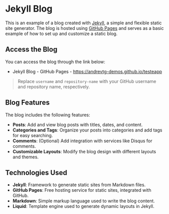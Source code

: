 # Jekyll Blog

This is an example of a blog created with [Jekyll](https://jekyllrb.com/), a simple and flexible static site generator. The blog is hosted using [GitHub Pages](https://pages.github.com/) and serves as a basic example of how to set up and customize a static blog.

## Access the Blog

You can access the blog through the link below:

- Jekyll Blog - GitHub Pages - https://andrevtg-demos.github.io/testeapp

> Replace `username` and `repository-name` with your GitHub username and repository name, respectively.

## Blog Features

The blog includes the following features:

- **Posts**: Add and view blog posts with titles, dates, and content.
- **Categories and Tags**: Organize your posts into categories and add tags for easy searching.
- **Comments**: (Optional) Add integration with services like Disqus for comments.
- **Customizable Layouts**: Modify the blog design with different layouts and themes.

## Technologies Used

- **Jekyll**: Framework to generate static sites from Markdown files.
- **GitHub Pages**: Free hosting service for static sites, integrated with GitHub.
- **Markdown**: Simple markup language used to write the blog content.
- **Liquid**: Template engine used to generate dynamic layouts in Jekyll.
